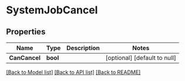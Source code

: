 # SystemJobCancel

## Properties
Name | Type | Description | Notes
------------ | ------------- | ------------- | -------------
**CanCancel** | **bool** |  | [optional] [default to null]

[[Back to Model list]](../README.md#documentation-for-models) [[Back to API list]](../README.md#documentation-for-api-endpoints) [[Back to README]](../README.md)

